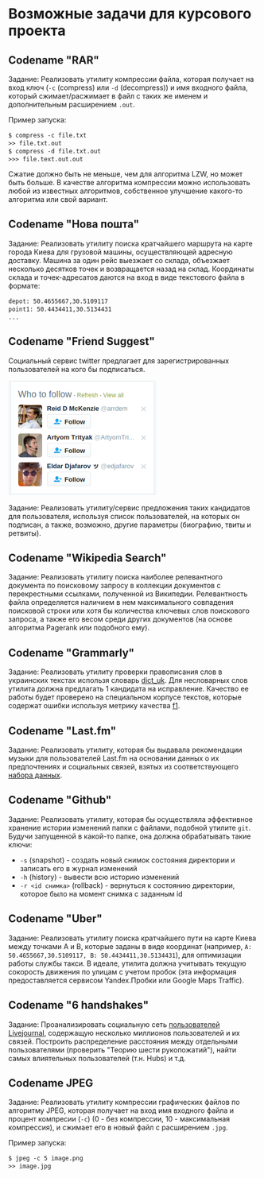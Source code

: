 # Возможные задачи для курсового проекта

## Codename "RAR"

Задание: Реализовать утилиту компрессии файла, которая получает на вход ключ (`-c` (compress) или `-d` (decompress)) и имя входного файла, который сжимает/расжимает в файл с таких же именем и дополнительным расширением `.out`.

Пример запуска: 

```
$ compress -c file.txt
>> file.txt.out
$ compress -d file.txt.out
>>> file.text.out.out
```

Сжатие должно быть не меньше, чем для алгоритма LZW, но может быть больше. В качестве алгоритма компрессии можно использовать любой из известных алгоритмов, собственное улучшение какого-то алгоритма или свой вариант.


## Codename "Нова пошта"

Задание: Реализовать утилиту поиска кратчайшего маршрута на карте города Киева для грузовой машины, осуществляющей адресную доставку. Машина за один рейс выезжает со склада, объезжает несколько десятков точек и возвращается назад на склад. Координаты склада и точек-адресатов даются на вход в виде текстового файла в формате:

```
depot: 50.4655667,30.5109117
point1: 50.4434411,30.5134431
...
```

## Codename "Friend Suggest"

Cоциальный сервис twitter предлагает для зарегистрированных пользователей на кого бы подписаться.

![](twitter.png)

Задание: Реализовать утилиту/сервис предложения таких кандидатов для пользователя, используя список пользователей, на которых он подписан, а также, возможно, другие параметры (биографию, твиты и ретвиты).


## Codename "Wikipedia Search"

Задание: Реализовать утилиту поиска наиболее релевантного документа по поисковому запросу в коллекции документов с перекрестными ссылками, полученной из Википедии. Релевантность файла определяется наличием в нем максимального совпадения поисковой строки или хотя бы количества ключевых слов поискового запроса, а также его весом среди других документов (на основе алгоритма Pagerank или подобного ему).


## Codename "Grammarly"

Задание: Реализовать утилиту проверки правописания слов в украинских текстах использя словарь [dict_uk](https://github.com/arysin/dict_uk). Для несловарных слов утилита должна предлагать 1 кандидата на исправление. Качество ее работы будет проверено на специальном корпусе текстов, которые содержат ошибки используя метрику качества [f1](https://en.wikipedia.org/wiki/F1_score).


## Codename "Last.fm"

Задание: Реализовать утилиту, которая бы выдавала рекомендации музыки для пользователей Last.fm на основании данных о их предпочтениях и социальных связей, взятых из соответствующего [набора данных](http://ir.ii.uam.es/hetrec2011//datasets/hetrec2011-lastfm-2k.zip).


## Codename "Github"

Задание: Реализовать утилиту, которая бы осуществляла эффективное хранение истории изменений папки с файлами, подобной утилите `git`. Будучи запущенной в какой-то папке, она должна обрабатывать такие ключи:

- `-s` (snapshot) - создать новый снимок состояния директории и записать его в журнал изменений
- `-h` (history) - вывести всю историю изменений
- `-r <id снимка>` (rollback) - вернуться к состоянию директории, которое было на момент снимка с заданным id


## Codename "Uber"

Задание: Реализовать утилиту поиска кратчайшего пути на карте Киева между точками A и B, которые заданы в виде координат (например, `A: 50.4655667,30.5109117, B: 50.4434411,30.5134431`), для оптимизации работы службы такси. В идеале, утилита должна учитывать текущую сокорость движения по улицам с учетом пробок (эта информация предоставляется сервисом Yandex.Пробки или Google Maps Traffic). 


## Codename "6 handshakes"

Задание: Проанализировать социальную сеть [пользователей Livejournal](https://snap.stanford.edu/data/soc-LiveJournal1.html), содержащую несколько миллионов пользователей и их связей. Построить распределение расстояния между отдельными пользователями (проверить "Теорию шести рукопожатий"), найти самых влиятельных пользователей (т.н. Hubs) и т.д.


## Codename JPEG

Задание: Реализовать утилиту компрессии графических файлов по алгоритму JPEG, которая получает на вход имя входного файла и процент компресии (`-c`) (0 - без компрессии, 10 - максимальная компрессия), и сжимает его в новый файл с расширением `.jpg`.

Пример запуска: 

```
$ jpeg -c 5 image.png
>> image.jpg
```
